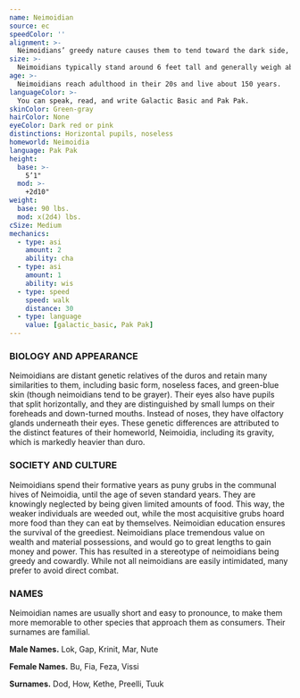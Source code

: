 ```yaml
---
name: Neimoidian
source: ec
speedColor: ''
alignment: >-
  Neimoidians’ greedy nature causes them to tend toward the dark side, though there are exceptions.
size: >-
  Neimoidians typically stand around 6 feet tall and generally weigh about 135 lbs. Regardless of your position in that range, your size is Medium.
age: >-
  Neimoidians reach adulthood in their 20s and live about 150 years.
languageColor: >-
  You can speak, read, and write Galactic Basic and Pak Pak. 
skinColor: Green-gray
hairColor: None
eyeColor: Dark red or pink
distinctions: Horizontal pupils, noseless
homeworld: Neimoidia
language: Pak Pak
height:
  base: >-
    5’1"
  mod: >-
    +2d10"
weight:
  base: 90 lbs.
  mod: x(2d4) lbs.
cSize: Medium
mechanics:
  - type: asi
    amount: 2
    ability: cha
  - type: asi
    amount: 1
    ability: wis
  - type: speed
    speed: walk
    distance: 30
  - type: language
    value: [galactic_basic, Pak Pak]
---
```

### BIOLOGY AND APPEARANCE
Neimoidians are distant genetic relatives of the duros and retain many similarities to them, including basic form, noseless faces, and green-blue skin (though neimoidians tend to be grayer). Their eyes also have pupils that split horizontally, and they are distinguished by small lumps on their foreheads and down-turned mouths. Instead of noses, they have olfactory glands underneath their eyes. These genetic differences are attributed to the distinct features of their homeworld, Neimoidia, including its gravity, which is markedly heavier than duro.

### SOCIETY AND CULTURE
Neimoidians spend their formative years as puny grubs in the communal hives of Neimoidia, until the age of seven standard years. They are knowingly neglected by being given limited amounts of food. This way, the weaker individuals are weeded out, while the most acquisitive grubs hoard more food than they can eat by themselves. Neimoidian education ensures the survival of the greediest. Neimoidians place tremendous value on wealth and material possessions, and would go to great lengths to gain money and power. This has resulted in a stereotype of neimoidians being greedy and cowardly. While not all neimoidians are easily intimidated, many prefer to avoid direct combat.

### NAMES
Neimoidian names are usually short and easy to pronounce, to make them more memorable to other species that approach them as consumers. Their surnames are familial.

__Male Names.__ Lok, Gap, Krinit, Mar, Nute

__Female Names.__ Bu, Fia, Feza, Vissi

__Surnames.__ Dod, How, Kethe, Preelli, Tuuk



    